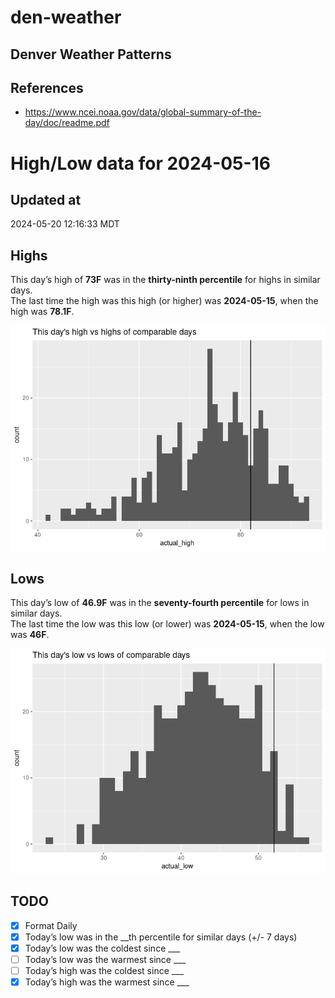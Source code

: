 

# den-weather

## Denver Weather Patterns

## References

- <https://www.ncei.noaa.gov/data/global-summary-of-the-day/doc/readme.pdf>

# High/Low data for 2024-05-16

## Updated at

2024-05-20 12:16:33 MDT

## Highs

This day’s high of **73F** was in the **thirty-ninth percentile** for
highs in similar days.  
The last time the high was this high (or higher) was **2024-05-15**,
when the high was **78.1F**.

![](readme_files/figure-commonmark/unnamed-chunk-4-1.png)

## Lows

This day’s low of **46.9F** was in the **seventy-fourth percentile** for
lows in similar days.  
The last time the low was this low (or lower) was **2024-05-15**, when
the low was **46F**.

![](readme_files/figure-commonmark/unnamed-chunk-6-1.png)

## TODO

- [x] Format Daily
- [x] Today’s low was in the \_\_th percentile for similar days (+/- 7
  days)
- [x] Today’s low was the coldest since \_\_\_
- [ ] Today’s low was the warmest since \_\_\_
- [ ] Today’s high was the coldest since \_\_\_
- [x] Today’s high was the warmest since \_\_\_
